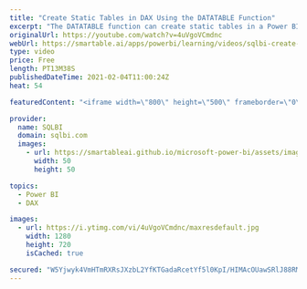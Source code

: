 ```yaml
---
title: "Create Static Tables in DAX Using the DATATABLE Function"
excerpt: "The DATATABLE function can create static tables in a Power BI model specifying column names and data types. Article and download: https://sql.bi/27271/?aff=yt  How to learn DAX: https://www.sqlbi.com/guides/dax/?aff=yt The definitive guide to DAX: https://www.sqlbi.com/books/the-definitive-guide-to-dax-2nd-edition/?aff=yt"
originalUrl: https://youtube.com/watch?v=4uVgoVCmdnc
webUrl: https://smartable.ai/apps/powerbi/learning/videos/sqlbi-create-static-tables-in-dax-using-the-datatable-function/
type: video
price: Free
length: PT13M38S
publishedDateTime: 2021-02-04T11:00:24Z
heat: 54

featuredContent: "<iframe width=\"800\" height=\"500\" frameborder=\"0\" src=\"https://www.youtube.com/embed/4uVgoVCmdnc\" allow=\"accelerometer; autoplay; encrypted-media; gyroscope; picture-in-picture\" allowfullscreen></iframe>"

provider:
  name: SQLBI
  domain: sqlbi.com
  images:
    - url: https://smartableai.github.io/microsoft-power-bi/assets/images/organizations/sqlbi.com-50x50.jpg
      width: 50
      height: 50

topics:
  - Power BI
  - DAX

images:
  - url: https://i.ytimg.com/vi/4uVgoVCmdnc/maxresdefault.jpg
    width: 1280
    height: 720
    isCached: true

secured: "W5Yjwyk4VmHTmRXRsJXzbL2YfKTGadaRcetYf5l0KpI/HIMAcOUawSRlJ88RMqar5GO+AbVbmfOuaHifHkMijSN9qGoc8aYDbNEnoAQl4etnM2GDqheM4EoB7ckeJ3HzKhif4sU3Zs5kdUfhWcPWeMot5wHCj22UtszLtkDqBFz/xO0l2dIj2HR8oS/jBKriHARNNsOACtONXDtZGgDyrufHx+vuYL/o3bGvMyjdpstu9bRQojs+KVhJWh6oZ3llqz7kja3troTUEp2ATG/57VyloVxZkS1+AfSR7IzdtpT8AN9hrbtoR5CnVMlf0w/7VwFwuagit73eSRKvsV0GEBspOb39sBEm7pwGhMvwJIzVrbpIoiTSdtmI74S+3gIb+ApDlE/nzcYx6FzqjlrrwqAeZkY3LUNSi2JZhF2gZPA=;ouoKIuJ+Yu9v5eRe42pZDA=="
---
```



